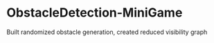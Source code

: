 # ObstacleDetection-MiniGame
Built randomized obstacle generation, created reduced visibility graph
